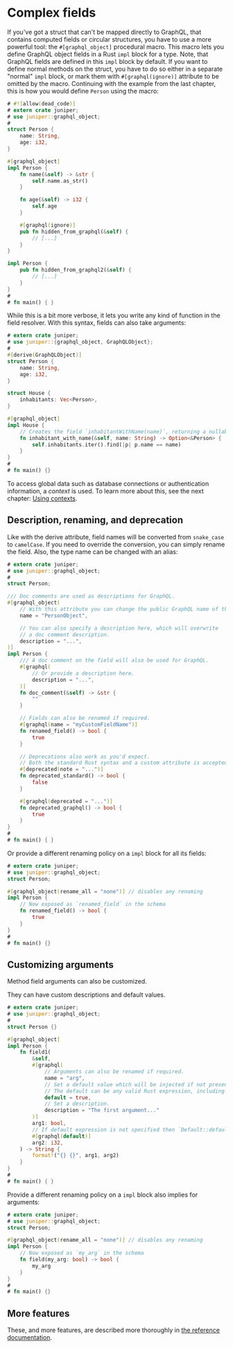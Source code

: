 # Complex fields

If you've got a struct that can't be mapped directly to GraphQL, that contains computed fields or circular structures, you have to use a more powerful tool: the `#[graphql_object]` procedural macro. This macro lets you define GraphQL object fields in a Rust `impl` block for a type.
Note, that GraphQL fields are defined in  this `impl` block by default. If you want to define normal methods on the struct, you have to do so either in a separate "normal" `impl` block, or mark them with `#[graphql(ignore)]` attribute to be omitted by the macro.
Continuing with the example from the last chapter, this is how you would define `Person` using the macro:

```rust
# #![allow(dead_code)]
# extern crate juniper;
# use juniper::graphql_object;
#
struct Person {
    name: String,
    age: i32,
}

#[graphql_object]
impl Person {
    fn name(&self) -> &str {
        self.name.as_str()
    }

    fn age(&self) -> i32 {
        self.age
    }

    #[graphql(ignore)]
    pub fn hidden_from_graphql(&self) {
        // [...]
    }
}

impl Person {
    pub fn hidden_from_graphql2(&self) {
        // [...]
    }
}
#
# fn main() { }
```

While this is a bit more verbose, it lets you write any kind of function in the field resolver. With this syntax, fields can also take arguments:

```rust
# extern crate juniper;
# use juniper::{graphql_object, GraphQLObject};
#
#[derive(GraphQLObject)]
struct Person {
    name: String,
    age: i32,
}

struct House {
    inhabitants: Vec<Person>,
}

#[graphql_object]
impl House {
    // Creates the field `inhabitantWithName(name)`, returning a nullable `Person`.
    fn inhabitant_with_name(&self, name: String) -> Option<&Person> {
        self.inhabitants.iter().find(|p| p.name == name)
    }
}
#
# fn main() {}
```

To access global data such as database connections or authentication information, a _context_ is used. To learn more about this, see the next chapter: [Using contexts](using_contexts.md).

## Description, renaming, and deprecation

Like with the derive attribute, field names will be converted from `snake_case` to `camelCase`. If you need to override the conversion, you can simply rename the field. Also, the type name can be changed with an alias:

```rust
# extern crate juniper;
# use juniper::graphql_object;
#
struct Person;

/// Doc comments are used as descriptions for GraphQL.
#[graphql_object(
    // With this attribute you can change the public GraphQL name of the type.
    name = "PersonObject",

    // You can also specify a description here, which will overwrite 
    // a doc comment description.
    description = "...",
)]
impl Person {
    /// A doc comment on the field will also be used for GraphQL.
    #[graphql(
        // Or provide a description here.
        description = "...",
    )]
    fn doc_comment(&self) -> &str {
        ""
    }

    // Fields can also be renamed if required.
    #[graphql(name = "myCustomFieldName")]
    fn renamed_field() -> bool {
        true
    }

    // Deprecations also work as you'd expect.
    // Both the standard Rust syntax and a custom attribute is accepted.
    #[deprecated(note = "...")]
    fn deprecated_standard() -> bool {
        false
    }

    #[graphql(deprecated = "...")]
    fn deprecated_graphql() -> bool {
        true
    }
}
#
# fn main() { }
```

Or provide a different renaming policy on a `impl` block for all its fields:
```rust
# extern crate juniper;
# use juniper::graphql_object;
struct Person;

#[graphql_object(rename_all = "none")] // disables any renaming
impl Person {
    // Now exposed as `renamed_field` in the schema
    fn renamed_field() -> bool {
        true
    }
}
#
# fn main() {}
```

## Customizing arguments

Method field arguments can also be customized.

They can have custom descriptions and default values.

```rust
# extern crate juniper;
# use juniper::graphql_object;
#
struct Person {}

#[graphql_object]
impl Person {
    fn field1(
        &self,
        #[graphql(
            // Arguments can also be renamed if required.
            name = "arg",
            // Set a default value which will be injected if not present.
            // The default can be any valid Rust expression, including a function call, etc.
            default = true,
            // Set a description.
            description = "The first argument..."
        )]
        arg1: bool,
        // If default expression is not specified then `Default::default()` value is used.
        #[graphql(default)]
        arg2: i32,
    ) -> String {
        format!("{} {}", arg1, arg2)
    }
}
#
# fn main() { }
```

Provide a different renaming policy on a `impl` block also implies for arguments:
```rust
# extern crate juniper;
# use juniper::graphql_object;
struct Person;

#[graphql_object(rename_all = "none")] // disables any renaming
impl Person {
    // Now exposed as `my_arg` in the schema
    fn field(my_arg: bool) -> bool {
        my_arg
    }
}
#
# fn main() {}
```

## More features

These, and more features, are described more thoroughly in [the reference documentation](https://docs.rs/juniper/latest/juniper/attr.graphql_object.html).

